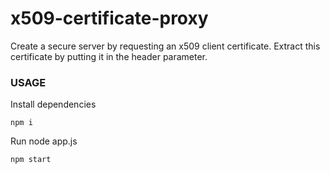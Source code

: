 # x509-certificate-proxy
Create a secure server by requesting an x509 client certificate. Extract this certificate by putting it in the header parameter.

### USAGE

Install dependencies

    npm i
    
Run node app.js

    npm start
